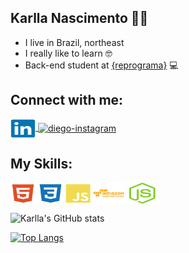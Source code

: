 ## Karlla Nascimento :woman_technologist:

- I live in Brazil, northeast 
- I really like to learn :nerd_face:
- Back-end student at [{reprograma}](https://reprograma.com.br/) :computer:

## Connect with me:
<a href = "https://www.linkedin.com/in/karlla-nascimento" target="_blank"> 
<img align="center" alt="karlla-linkedin" height="30" width="40"  src="https://raw.githubusercontent.com/devicons/devicon/master/icons/linkedin/linkedin-original.svg" style="max-width:100%;">
</a>
<a href="https://www.instagram.com/karllanascimento/" target="_blank">
<img align="center" alt="diego-instagram" height="30" width="30" src="https://image.flaticon.com/icons/png/128/174/174855.png" style="max-width:100%;">
</a>

## My Skills:
<img align="center" height="30" width="40"  src="https://raw.githubusercontent.com/devicons/devicon/master/icons/html5/html5-plain.svg" style="max-width:100%;"></img>
<img align="center" height="30" width="40"  src="https://raw.githubusercontent.com/devicons/devicon/master/icons/css3/css3-plain.svg" style="max-width:100%;"></img>
<img align="center" height="30" width="40"  src="https://raw.githubusercontent.com/devicons/devicon/master/icons/javascript/javascript-plain.svg" style="max-width:100%;"></img>
<img align="center" height="35" width="50" src="https://raw.githubusercontent.com/devicons/devicon/master/icons/amazonwebservices/amazonwebservices-plain-wordmark.svg" style="max-width:100%;"></img>
<img align="center" height="35" width="50" src="https://raw.githubusercontent.com/devicons/devicon/master/icons/nodejs/nodejs-plain.svg" style="max-width:100%;"></img>

![Karlla's GitHub stats](https://github-readme-stats.vercel.app/api?username=karllanascimento&show_icons=true&theme=radical)

[![Top Langs](https://github-readme-stats.vercel.app/api/top-langs/?username=karllanascimento)](https://github.com/karllanascimento/github-readme-stats)



<!--
**KarllaNascimento/karllanascimento** is a ✨ _special_ ✨ repository because its `README.md` (this file) appears on your GitHub profile.

Here are some ideas to get you started:

- 🔭 I’m currently working on ...
- 🌱 I’m currently learning ...
- 👯 I’m looking to collaborate on ...
- 🤔 I’m looking for help with ...
- 💬 Ask me about ...
- 📫 How to reach me: ...
- 😄 Pronouns: ...
- ⚡ Fun fact: ...
-->

